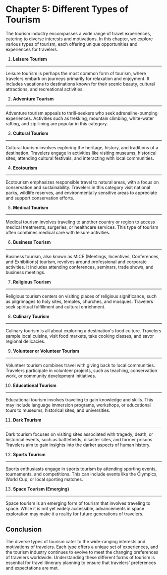 Chapter 5: Different Types of Tourism
=====================================

The tourism industry encompasses a wide range of travel experiences, catering to diverse interests and motivations. In this chapter, we explore various types of tourism, each offering unique opportunities and experiences for travelers.

1. **Leisure Tourism**
----------------------

Leisure tourism is perhaps the most common form of tourism, where travelers embark on journeys primarily for relaxation and enjoyment. It includes vacations to destinations known for their scenic beauty, cultural attractions, and recreational activities.

2. **Adventure Tourism**
------------------------

Adventure tourism appeals to thrill-seekers who seek adrenaline-pumping experiences. Activities such as trekking, mountain climbing, white-water rafting, and zip-lining are popular in this category.

3. **Cultural Tourism**
-----------------------

Cultural tourism involves exploring the heritage, history, and traditions of a destination. Travelers engage in activities like visiting museums, historical sites, attending cultural festivals, and interacting with local communities.

4. **Ecotourism**
-----------------

Ecotourism emphasizes responsible travel to natural areas, with a focus on conservation and sustainability. Travelers in this category visit national parks, wildlife reserves, and environmentally sensitive areas to appreciate and support conservation efforts.

5. **Medical Tourism**
----------------------

Medical tourism involves traveling to another country or region to access medical treatments, surgeries, or healthcare services. This type of tourism often combines medical care with leisure activities.

6. **Business Tourism**
-----------------------

Business tourism, also known as MICE (Meetings, Incentives, Conferences, and Exhibitions) tourism, revolves around professional and corporate activities. It includes attending conferences, seminars, trade shows, and business meetings.

7. **Religious Tourism**
------------------------

Religious tourism centers on visiting places of religious significance, such as pilgrimages to holy sites, temples, churches, and mosques. Travelers seek spiritual fulfillment and cultural enrichment.

8. **Culinary Tourism**
-----------------------

Culinary tourism is all about exploring a destination's food culture. Travelers sample local cuisine, visit food markets, take cooking classes, and savor regional delicacies.

9. **Volunteer or Volunteer Tourism**
-------------------------------------

Volunteer tourism combines travel with giving back to local communities. Travelers participate in volunteer projects, such as teaching, conservation work, or community development initiatives.

10. **Educational Tourism**
---------------------------

Educational tourism involves traveling to gain knowledge and skills. This may include language immersion programs, workshops, or educational tours to museums, historical sites, and universities.

11. **Dark Tourism**
--------------------

Dark tourism focuses on visiting sites associated with tragedy, death, or historical events, such as battlefields, disaster sites, and former prisons. Travelers aim to gain insights into the darker aspects of human history.

12. **Sports Tourism**
----------------------

Sports enthusiasts engage in sports tourism by attending sporting events, tournaments, and competitions. This can include events like the Olympics, World Cup, or local sporting matches.

13. **Space Tourism (Emerging)**
--------------------------------

Space tourism is an emerging form of tourism that involves traveling to space. While it is not yet widely accessible, advancements in space exploration may make it a reality for future generations of travelers.

Conclusion
----------

The diverse types of tourism cater to the wide-ranging interests and motivations of travelers. Each type offers a unique set of experiences, and the tourism industry continues to evolve to meet the changing preferences of travelers worldwide. Understanding these different forms of tourism is essential for travel itinerary planning to ensure that travelers' preferences and expectations are met.
